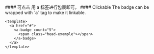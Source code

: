 <cn>
#### 可点击
  用 a 标签进行包裹即可。
</cn>

<us>
#### Clickable
  The badge can be wrapped with `a` tag to make it linkable.
</us>

```tpl
<template>
  <a href="#">
    <a-badge count="5">
      <span class="head-example"></span>
    </a-badge>
  </a>
</template>
```
